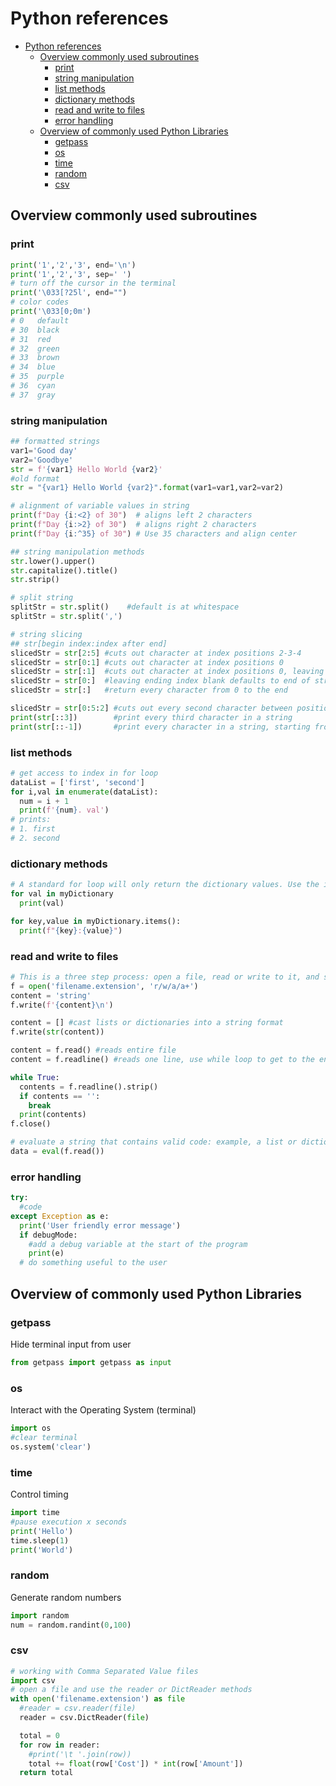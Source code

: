 # Python references
- [Python references](#python-references)
  - [Overview commonly used subroutines](#overview-commonly-used-subroutines)
    - [print](#print)
    - [string manipulation](#string-manipulation)
    - [list methods](#list-methods)
    - [dictionary methods](#dictionary-methods)
    - [read and write to files](#read-and-write-to-files)
    - [error handling](#error-handling)
  - [Overview of commonly used Python Libraries](#overview-of-commonly-used-python-libraries)
    - [getpass](#getpass)
    - [os](#os)
    - [time](#time)
    - [random](#random)
    - [csv](#csv)
## Overview commonly used subroutines
### print
```python
print('1','2','3', end='\n')
print('1','2','3', sep=' ')
# turn off the cursor in the terminal
print('\033[?25l', end="")
# color codes
print('\033[0;0m')
# 0   default
# 30  black 
# 31  red
# 32  green 
# 33  brown 
# 34  blue
# 35  purple
# 36  cyan
# 37  gray
```
### string manipulation
```python
## formatted strings
var1='Good day'
var2='Goodbye'
str = f'{var1} Hello World {var2}'
#old format 
str = "{var1} Hello World {var2}".format(var1=var1,var2=var2)

# alignment of variable values in string
print(f"Day {i:<2} of 30")  # aligns left 2 characters
print(f"Day {i:>2} of 30")  # aligns right 2 characters
print(f"Day {i:^35} of 30") # Use 35 characters and align center

## string manipulation methods
str.lower().upper()
str.capitalize().title()
str.strip()

# split string
splitStr = str.split()    #default is at whitespace
splitStr = str.split(',')

# string slicing
## str[begin index:index after end]
slicedStr = str[2:5] #cuts out character at index positions 2-3-4
slicedStr = str[0:1] #cuts out character at index positions 0
slicedStr = str[:1]  #cuts out character at index positions 0, leaving first index blank defaults to 0
slicedStr = str[0:]  #leaving ending index blank defaults to end of string
slicedStr = str[:]   #return every character from 0 to the end

slicedStr = str[0:5:2] #cuts out every second character between position 0 and 4
print(str[::3])        #print every third character in a string
print(str[::-1])       #print every character in a string, starting from the end
```
### list methods
```python
# get access to index in for loop
dataList = ['first', 'second']
for i,val in enumerate(dataList):
  num = i + 1
  print(f'{num}. val')
# prints: 
# 1. first 
# 2. second 
```
### dictionary methods
```Python
# A standard for loop will only return the dictionary values. Use the items() method to access both name and value.
for val in myDictionary
  print(val)

for key,value in myDictionary.items():
  print(f"{key}:{value}")

```
### read and write to files
```python
# This is a three step process: open a file, read or write to it, and store/close the file.
f = open('filename.extension', 'r/w/a/a+')
content = 'string'
f.write(f'{content}\n')

content = [] #cast lists or dictionaries into a string format
f.write(str(content))

content = f.read() #reads entire file
content = f.readline() #reads one line, use while loop to get to the end

while True:
  contents = f.readline().strip()
  if contents == '':
    break
  print(contents)
f.close()

# evaluate a string that contains valid code: example, a list or dictionary.
data = eval(f.read())
```
### error handling
```python
try:
  #code
except Exception as e:
  print('User friendly error message')
  if debugMode:
    #add a debug variable at the start of the program
    print(e)
  # do something useful to the user
```
## Overview of commonly used Python Libraries
### getpass 
Hide terminal input from user
```python
from getpass import getpass as input
```
### os
Interact with the Operating System (terminal)
```python
import os
#clear terminal
os.system('clear')
```
### time 
Control timing
```python
import time
#pause execution x seconds
print('Hello')
time.sleep(1)
print('World')
```
### random 
Generate random numbers
```python
import random
num = random.randint(0,100)
```
### csv
```python
# working with Comma Separated Value files
import csv
# open a file and use the reader or DictReader methods
with open('filename.extension') as file
  #reader = csv.reader(file)
  reader = csv.DictReader(file)

  total = 0
  for row in reader:
    #print('\t '.join(row))
    total += float(row['Cost']) * int(row['Amount'])
  return total
```